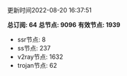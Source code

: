 更新时间2022-08-20 16:37:51

**总订阅: 64**
**总节点: 9096**
**有效节点: 1939**
- ssr节点: 8
- ss节点: 237
- v2ray节点: 1632
- trojan节点: 62
